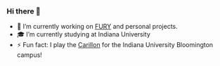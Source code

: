 ### Hi there 👋
- 🔭 I’m currently working on <a href="https://github.com/fury-gl/fury">FURY</a> and personal projects.
- 🎓 I’m currently studying at Indiana University
- ⚡ Fun fact: I play the <a href="https://en.wikipedia.org/wiki/Carillon">Carillon</a> for the Indiana University Bloomington campus!

<!--
**lnargang/lnargang** is a ✨ _special_ ✨ repository because its `README.md` (this file) appears on your GitHub profile.

Here are some ideas to get you started:

- 🔭 I’m currently working on FURY and Voxel Rendering
- 🌱 I’m currently learning Algorithms and GLSL
- 👯 I’m looking to collaborate on ...
- 🤔 I’m looking for help with ...
- 💬 Ask me about ...
- 📫 How to reach me: ...
- 😄 Pronouns: ...
- ⚡ Fun fact: ...
-->
